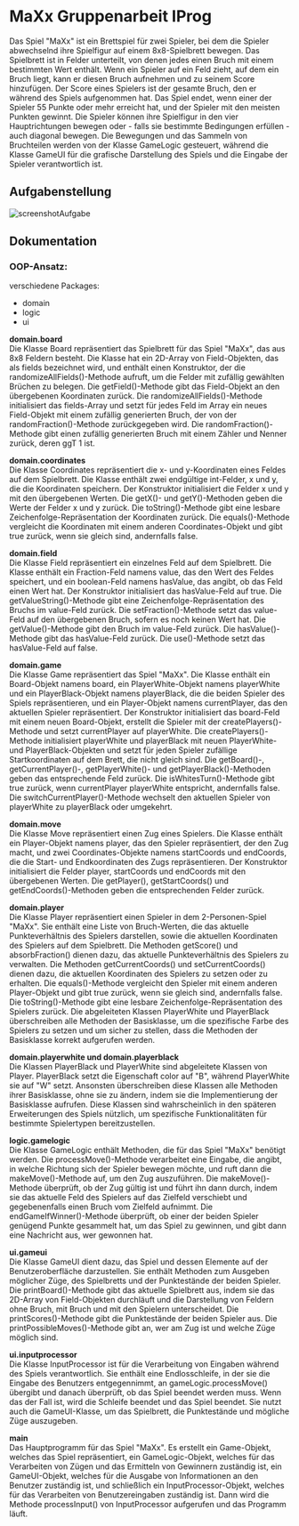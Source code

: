 
# MaXx Gruppenarbeit IProg

Das Spiel "MaXx" ist ein Brettspiel für zwei Spieler, bei dem die Spieler abwechselnd ihre Spielfigur auf einem 8x8-Spielbrett bewegen. Das Spielbrett ist in Felder unterteilt, von denen jedes einen Bruch mit einem bestimmten Wert enthält. Wenn ein Spieler auf ein Feld zieht, auf dem ein Bruch liegt, kann er diesen Bruch aufnehmen und zu seinem Score hinzufügen. Der Score eines Spielers ist der gesamte Bruch, den er während des Spiels aufgenommen hat. Das Spiel endet, wenn einer der Spieler 55 Punkte oder mehr erreicht hat, und der Spieler mit den meisten Punkten gewinnt. Die Spieler können ihre Spielfigur in den vier Hauptrichtungen bewegen oder - falls sie bestimmte Bedingungen erfüllen - auch diagonal bewegen. Die Bewegungen und das Sammeln von Bruchteilen werden von der Klasse GameLogic gesteuert, während die Klasse GameUI für die grafische Darstellung des Spiels und die Eingabe der Spieler verantwortlich ist.


## Aufgabenstellung

![screenshotAufgabe](https://i.imgur.com/h3ZqP0Q.png)


## Dokumentation

### OOP-Ansatz:
verschiedene Packages:
- domain
- logic
- ui

**domain.board**  
Die Klasse Board repräsentiert das Spielbrett für das Spiel "MaXx", das aus 8x8 Feldern besteht. Die Klasse hat ein 2D-Array von Field-Objekten, das als fields bezeichnet wird, und enthält einen Konstruktor, der die randomizeAllFields()-Methode aufruft, um die Felder mit zufällig gewählten Brüchen zu belegen. Die getField()-Methode gibt das Field-Objekt an den übergebenen Koordinaten zurück. Die randomizeAllFields()-Methode initialisiert das fields-Array und setzt für jedes Feld im Array ein neues Field-Objekt mit einem zufällig generierten Bruch, der von der randomFraction()-Methode zurückgegeben wird. Die randomFraction()-Methode gibt einen zufällig generierten Bruch mit einem Zähler und Nenner zurück, deren ggT 1 ist.

**domain.coordinates**  
Die Klasse Coordinates repräsentiert die x- und y-Koordinaten eines Feldes auf dem Spielbrett. Die Klasse enthält zwei endgültige int-Felder, x und y, die die Koordinaten speichern. Der Konstruktor initialisiert die Felder x und y mit den übergebenen Werten. Die getX()- und getY()-Methoden geben die Werte der Felder x und y zurück. Die toString()-Methode gibt eine lesbare Zeichenfolge-Repräsentation der Koordinaten zurück. Die equals()-Methode vergleicht die Koordinaten mit einem anderen Coordinates-Objekt und gibt true zurück, wenn sie gleich sind, andernfalls false.

**domain.field**  
Die Klasse Field repräsentiert ein einzelnes Feld auf dem Spielbrett. Die Klasse enthält ein Fraction-Feld namens value, das den Wert des Feldes speichert, und ein boolean-Feld namens hasValue, das angibt, ob das Feld einen Wert hat. Der Konstruktor initialisiert das hasValue-Feld auf true. Die getValueString()-Methode gibt eine Zeichenfolge-Repräsentation des Bruchs im value-Feld zurück. Die setFraction()-Methode setzt das value-Feld auf den übergebenen Bruch, sofern es noch keinen Wert hat. Die getValue()-Methode gibt den Bruch im value-Feld zurück. Die hasValue()-Methode gibt das hasValue-Feld zurück. Die use()-Methode setzt das hasValue-Feld auf false.

**domain.game**  
Die Klasse Game repräsentiert das Spiel "MaXx". Die Klasse enthält ein Board-Objekt namens board, ein PlayerWhite-Objekt namens playerWhite und ein PlayerBlack-Objekt namens playerBlack, die die beiden Spieler des Spiels repräsentieren, und ein Player-Objekt namens currentPlayer, das den aktuellen Spieler repräsentiert. Der Konstruktor initialisiert das board-Feld mit einem neuen Board-Objekt, erstellt die Spieler mit der createPlayers()-Methode und setzt currentPlayer auf playerWhite. Die createPlayers()-Methode initialisiert playerWhite und playerBlack mit neuen PlayerWhite- und PlayerBlack-Objekten und setzt für jeden Spieler zufällige Startkoordinaten auf dem Brett, die nicht gleich sind. Die getBoard()-, getCurrentPlayer()-, getPlayerWhite()- und getPlayerBlack()-Methoden geben das entsprechende Feld zurück. Die isWhitesTurn()-Methode gibt true zurück, wenn currentPlayer playerWhite entspricht, andernfalls false. Die switchCurrentPlayer()-Methode wechselt den aktuellen Spieler von playerWhite zu playerBlack oder umgekehrt.

**domain.move**  
Die Klasse Move repräsentiert einen Zug eines Spielers. Die Klasse enthält ein Player-Objekt namens player, das den Spieler repräsentiert, der den Zug macht, und zwei Coordinates-Objekte namens startCoords und endCoords, die die Start- und Endkoordinaten des Zugs repräsentieren. Der Konstruktor initialisiert die Felder player, startCoords und endCoords mit den übergebenen Werten. Die getPlayer(), getStartCoords() und getEndCoords()-Methoden geben die entsprechenden Felder zurück.

**domain.player**  
Die Klasse Player repräsentiert einen Spieler in dem 2-Personen-Spiel "MaXx". Sie enthält eine Liste von Bruch-Werten, die das aktuelle Punkteverhältnis des Spielers darstellen, sowie die aktuellen Koordinaten des Spielers auf dem Spielbrett. Die Methoden getScore() und absorbFraction() dienen dazu, das aktuelle Punkteverhältnis des Spielers zu verwalten. Die Methoden getCurrentCoords() und setCurrentCoords() dienen dazu, die aktuellen Koordinaten des Spielers zu setzen oder zu erhalten. Die equals()-Methode vergleicht den Spieler mit einem anderen Player-Objekt und gibt true zurück, wenn sie gleich sind, andernfalls false. Die toString()-Methode gibt eine lesbare Zeichenfolge-Repräsentation des Spielers zurück. Die abgeleiteten Klassen PlayerWhite und PlayerBlack überschreiben alle Methoden der Basisklasse, um die spezifische Farbe des Spielers zu setzen und um sicher zu stellen, dass die Methoden der Basisklasse korrekt aufgerufen werden.

**domain.playerwhite und domain.playerblack**  
Die Klassen PlayerBlack und PlayerWhite sind abgeleitete Klassen von Player. PlayerBlack setzt die Eigenschaft color auf "B", während PlayerWhite sie auf "W" setzt. Ansonsten überschreiben diese Klassen alle Methoden ihrer Basisklasse, ohne sie zu ändern, indem sie die Implementierung der Basisklasse aufrufen. Diese Klassen sind wahrscheinlich in den späteren Erweiterungen des Spiels nützlich, um spezifische Funktionalitäten für bestimmte Spielertypen bereitzustellen.

**logic.gamelogic**  
Die Klasse GameLogic enthält Methoden, die für das Spiel "MaXx" benötigt werden. Die processMove()-Methode verarbeitet eine Eingabe, die angibt, in welche Richtung sich der Spieler bewegen möchte, und ruft dann die makeMove()-Methode auf, um den Zug auszuführen. Die makeMove()-Methode überprüft, ob der Zug gültig ist und führt ihn dann durch, indem sie das aktuelle Feld des Spielers auf das Zielfeld verschiebt und gegebenenfalls einen Bruch vom Zielfeld aufnimmt. Die endGameIfWinner()-Methode überprüft, ob einer der beiden Spieler genügend Punkte gesammelt hat, um das Spiel zu gewinnen, und gibt dann eine Nachricht aus, wer gewonnen hat.

**ui.gameui**  
Die Klasse GameUI dient dazu, das Spiel und dessen Elemente auf der Benutzeroberfläche darzustellen. Sie enthält Methoden zum Ausgeben möglicher Züge, des Spielbretts und der Punktestände der beiden Spieler. Die printBoard()-Methode gibt das aktuelle Spielbrett aus, indem sie das 2D-Array von Field-Objekten durchläuft und die Darstellung von Feldern ohne Bruch, mit Bruch und mit den Spielern unterscheidet. Die printScores()-Methode gibt die Punktestände der beiden Spieler aus. Die printPossibleMoves()-Methode gibt an, wer am Zug ist und welche Züge möglich sind.

**ui.inputprocessor**  
Die Klasse InputProcessor ist für die Verarbeitung von Eingaben während des Spiels verantwortlich. Sie enthält eine Endlosschleife, in der sie die Eingabe des Benutzers entgegennimmt, an gameLogic.processMove() übergibt und danach überprüft, ob das Spiel beendet werden muss. Wenn das der Fall ist, wird die Schleife beendet und das Spiel beendet. Sie nutzt auch die GameUI-Klasse, um das Spielbrett, die Punktestände und mögliche Züge auszugeben.

**main**  
Das Hauptprogramm für das Spiel "MaXx". Es erstellt ein Game-Objekt, welches das Spiel repräsentiert, ein GameLogic-Objekt, welches für das Verarbeiten von Zügen und das Ermitteln von Gewinnern zuständig ist, ein GameUI-Objekt, welches für die Ausgabe von Informationen an den Benutzer zuständig ist, und schließlich ein InputProcessor-Objekt, welches für das Verarbeiten von Benutzereingaben zuständig ist. Dann wird die Methode processInput() von InputProcessor aufgerufen und das Programm läuft.
